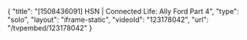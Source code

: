 {
    "title": "[1508436091] HSN | Connected Life: Ally Ford Part 4",
    "type": "solo",
    "layout": "iframe-static",
    "videoId": "123178042",
    "url": "\/tvpembed\/123178042"
}